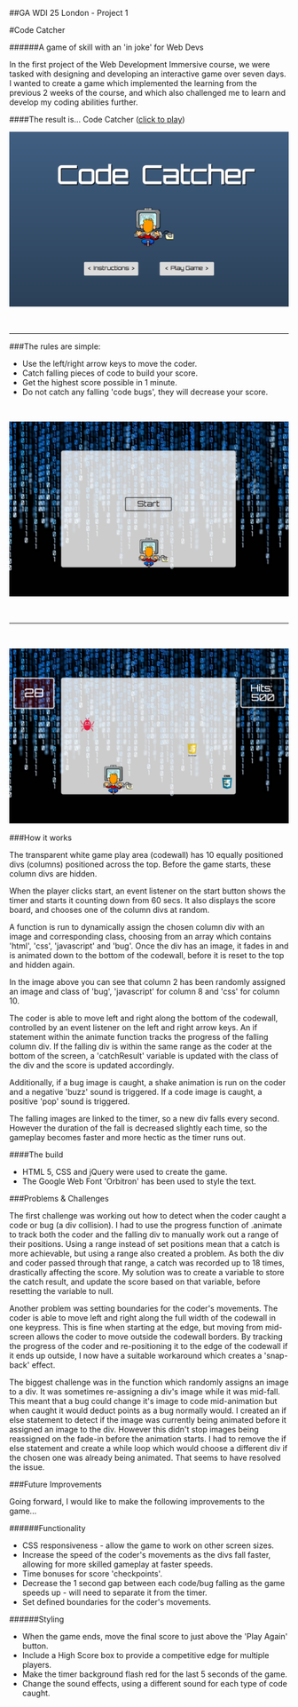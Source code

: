##GA WDI 25 London - Project 1

#Code Catcher

######A game of skill with an 'in joke' for Web Devs

In the first project of the Web Development Immersive course, we were tasked with designing and developing an interactive game over seven days. I wanted to create a game which implemented the learning from the previous 2 weeks of the course, and which also challenged me to learn and develop my coding abilities further.


####The result is... Code Catcher ([click to play](https://code-catcher.herokuapp.com/))

![](./images/welcome-screen.png)

&nbsp;

***

###The rules are simple:

* Use the left/right arrow keys to move the coder.
* Catch falling pieces of code to build your score.
* Get the highest score possible in 1 minute.
* Do not catch any falling 'code bugs', they will decrease your score.

&nbsp;

![](./images/start.png)

&nbsp;

***

&nbsp;

![](./images/game-play.png)

###How it works

The transparent white game play area (codewall) has 10 equally positioned divs (columns) positioned across the top. Before the game starts, these column divs are hidden.

When the player clicks start, an event listener on the start button shows the timer and starts it counting down from 60 secs. It also displays the score board, and chooses one of the column divs at random.

A function is run to dynamically assign the chosen column div with an image and corresponding class, choosing from an array which contains 'html', 'css', 'javascript' and 'bug'. Once the div has an image, it fades in and is animated down to the bottom of the codewall, before it is reset to the top and hidden again.

In the image above you can see that column 2 has been randomly assigned an image and class of 'bug', 'javascript' for column 8 and 'css' for column 10.

The coder is able to move left and right along the bottom of the codewall, controlled by an event listener on the left and right arrow keys. An if statement within the animate function tracks the progress of the falling column div. If the falling div is within the same range as the coder at the bottom of the screen, a 'catchResult' variable is updated with the class of the div and the score is updated accordingly.

Additionally, if a bug image is caught, a shake animation is run on the coder and a negative 'buzz' sound is triggered. If a code image is caught, a positive 'pop' sound is triggered.

The falling images are linked to the timer, so a new div falls every second. However the duration of the fall is decreased slightly each time, so the gameplay becomes faster and more hectic as the timer runs out.

####The build

* HTML 5, CSS and jQuery were used to create the game.
* The Google Web Font 'Orbitron' has been used to style the text.


###Problems & Challenges

The first challenge was working out how to detect when the coder caught a code or bug (a div collision). I had to use the progress function of .animate to track both the coder and the falling div to manually work out a range of their positions. Using a range instead of set positions mean that a catch is more achievable, but using a range also created a problem. As both the div and coder passed through that range, a catch was recorded up to 18 times, drastically affecting the score. My solution was to create a variable to store the catch result, and update the score based on that variable, before resetting the variable to null.

Another problem was setting boundaries for the coder's movements. The coder is able to move left and right along the full width of the codewall in one keypress. This is fine when starting at the edge, but moving from mid-screen allows the coder to move outside the codewall borders. By tracking the progress of the coder and re-positioning it to the edge of the codewall if it ends up outside, I now have a suitable workaround which creates a 'snap-back' effect.

The biggest challenge was in the function which randomly assigns an image to a div. It was sometimes re-assigning a div's image while it was mid-fall. This meant that a bug could change it's image to code mid-animation but when caught it would deduct points as a bug normally would. I created an if else statement to detect if the image was currently being animated before it assigned an image to the div. However this didn't stop images being reassigned on the fade-in before the animation starts. I had to remove the if else statement and create a while loop which would choose a different div if the chosen one was already being animated. That seems to have resolved the issue.


###Future Improvements

Going forward, I would like to make the following improvements to the game...

######Functionality
* CSS responsiveness - allow the game to work on other screen sizes.
* Increase the speed of the coder's movements as the divs fall faster, allowing for more skilled gameplay at faster speeds.
* Time bonuses for score 'checkpoints'.
* Decrease the 1 second gap between each code/bug falling as the game speeds up - will need to separate it from the timer.
* Set defined boundaries for the coder's movements.

######Styling
* When the game ends, move the final score to just above the 'Play Again' button.
* Include a High Score box to provide a competitive edge for multiple players.
* Make the timer background flash red for the last 5 seconds of the game.
* Change the sound effects, using a different sound for each type of code caught.
